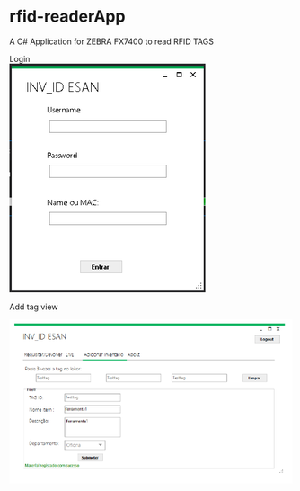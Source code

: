# rfid-readerApp
A C# Application for ZEBRA FX7400 to read RFID TAGS

Login  
![alt text](https://github.com/hugobarragon/rfid-InvID/blob/master/docs/login.PNG "schema1")
  
Add tag view  
 
 ![alt text](https://github.com/hugobarragon/rfid-InvID/blob/master/docs/addTag.PNG "schema2")
